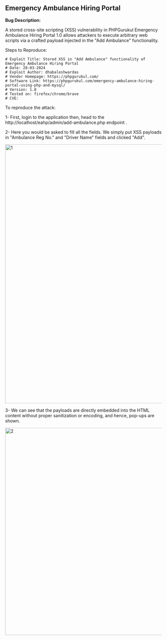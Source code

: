 ## Emergency Ambulance Hiring Portal 

**Bug Description:**

A stored cross-site scripting (XSS) vulnerability in PHPGurukul Emergency Ambulance Hiring Portal 1.0 allows attackers to execute arbitrary web scripts via a crafted payload injected in the "Add Ambulance" functionality.


Steps to Reproduce:

```
# Exploit Title: Stored XSS in "Add Ambulance" functionality of Emergency Ambulance Hiring Portal 
# Date: 28-03-2024
# Exploit Author: dhabaleshwardas
# Vendor Homepage: https://phpgurukul.com/
# Software Link: https://phpgurukul.com/emergency-ambulance-hiring-portal-using-php-and-mysql/
# Version: 1.0
# Tested on: firefox/chrome/brave
# CVE:
```


To reproduce the attack:

1- First, login to the application then, head to the http://localhost/eahp/admin/add-ambulance.php endpoint . 


2- Here you would be asked to fill all the fields. We simply put XSS payloads in "Ambulance Reg No." and "Driver Name" fields and clicked "Add".

<img width="833" alt="1" src="https://github.com/dhabaleshwar/Open-Source-Vulnerabilities/assets/132373212/b816e3f4-5100-4333-bd9b-a1edc3385f79">


3- We can see that the payloads are directly embedded into the HTML content without proper sanitization or encoding, and hence, pop-ups are shown.

<img width="667" alt="2" src="https://github.com/dhabaleshwar/Open-Source-Vulnerabilities/assets/132373212/76f3b773-9868-423b-b7bf-f3b36178b062">


